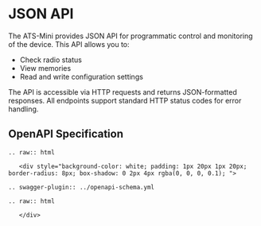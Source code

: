 # JSON API

The ATS-Mini provides JSON API for programmatic control and monitoring of the device. This API allows you to:

- Check radio status
- View memories
- Read and write configuration settings

The API is accessible via HTTP requests and returns JSON-formatted responses. All endpoints support standard HTTP status codes for error handling.

## OpenAPI Specification
```{eval-rst}
.. raw:: html

   <div style="background-color: white; padding: 1px 20px 1px 20px; border-radius: 8px; box-shadow: 0 2px 4px rgba(0, 0, 0, 0.1); ">

.. swagger-plugin:: ../openapi-schema.yml

.. raw:: html

   </div>
```
